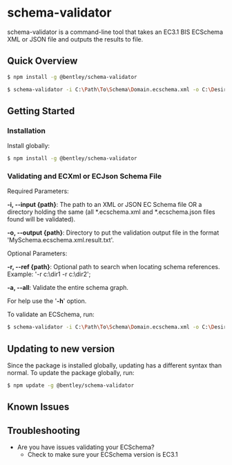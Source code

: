 ﻿# schema-validator

schema-validator is a command-line tool that takes an EC3.1 BIS ECSchema XML or JSON file and outputs the results to file.

## Quick Overview
```sh
$ npm install -g @bentley/schema-validator

$ schema-validator -i C:\Path\To\Schema\Domain.ecschema.xml -o C:\Desired\Output\Path\ -r C:\Reference\Path1 -r C:\Reference\Path2
```

## Getting Started

### Installation

Install globally:

```sh
$ npm install -g @bentley/schema-validator
```

### Validating and ECXml or ECJson Schema File

Required Parameters:

**-i, --input {path}**: The path to an XML or JSON EC Schema file OR a directory holding the same (all *.ecschema.xml and *.ecschema.json files found will be validated).

**-o, --output {path}**: Directory to put the validation output file in the format 'MySchema.ecschema.xml.result.txt'.

Optional Parameters:

**-r, --ref {path}**: Optional path to search when locating schema references. Example: '-r c:\\dir1 -r c:\\dir2';

**-a, --all**: Validate the entire schema graph.

For help use the '**-h**' option.

To validate an ECSchema, run:

```sh
$ schema-validator -i C:\Path\To\Schema\Domain.ecschema.xml -o C:\Desired\Output\Path\ -r C:\Reference\Path1 -r C:\Reference\Path2
```

## Updating to new version

Since the package is installed globally, updating has a different syntax than normal. To update the package globally, run:

```sh
$ npm update -g @bentley/schema-validator
```

## Known Issues

## Troubleshooting

- Are you have issues validating your ECSchema?
  - Check to make sure your ECSchema version is EC3.1